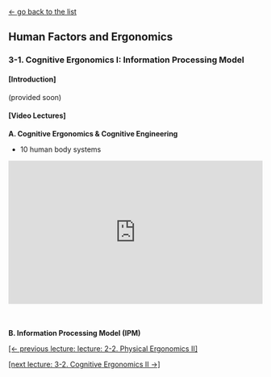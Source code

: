 [← go back to the list](https://HandongHCI.github.io/Courses)

## Human Factors and Ergonomics

### 3-1. Cognitive Ergonomics I: Information Processing Model

#### [Introduction]
(provided soon)

#### [Video Lectures]

**A. Cognitive Ergonomics & Cognitive Engineering**
- 10 human body systems
<div style="position: relative; padding-bottom: 56.25%; padding-top: 0px; margin-bottom: 50px; height: 0;"><iframe src="https://www.youtube.com/embed/Ae4MadKPJC0" frameborder="0" allow="autoplay; encrypted-media" allowfullscreen style="position: absolute; top: 0; left: 0; width: 100%; height: 100%;"></iframe></div>

**B. Information Processing Model (IPM)**



[[← previous lecture: lecture: 2-2. Physical Ergonomics II]](HFE02_2.md)

[[next lecture: 3-2. Cognitive Ergonomics II →]](HFE03_2.md)